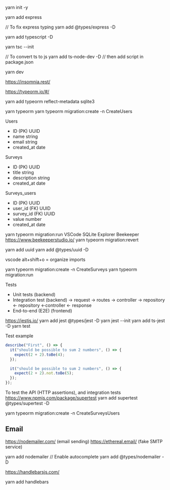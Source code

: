 yarn init -y

yarn add express

// To fix express typing
yarn add @types/express -D

yarn add typescript -D

yarn tsc --init

// To convert ts to js
yarn add ts-node-dev -D
// then add script in package.json

yarn dev

https://insomnia.rest/

https://typeorm.io/#/

yarn add typeorm reflect-metadata sqlite3

yarn typeorm
yarn typeorm migration:create -n CreateUsers

Users

- ID (PK) UUID
- name string
- email string
- created_at date

Surveys

- ID (PK) UUID
- title string
- description string
- created_at date

Surveys_users

- ID (PK) UUID
- user_id (FK) UUID
- survey_id (FK) UUID
- value number
- created_at date

yarn typeorm migration:run
VSCode SQLite Explorer
Beekeeper https://www.beekeeperstudio.io/
yarn typeorm migration:revert

yarn add uuid
yarn add @types/uuid -D

vscode alt+shift+o = organize imports

yarn typeorm migration:create -n CreateSurveys
yarn typeorm migration:run

Tests

- Unit tests (backend)
- Integration test (backend)
  -> request -> routes -> controller -> repository
  <- repository <-controller <- response
- End-to-end (E2E) (frontend)

https://jestjs.io/
yarn add jest @types/jest -D
yarn jest --init
yarn add ts-jest -D
yarn test

Test example

```js
describe("First", () => {
  it("should be possible to sum 2 numbers", () => {
    expect(2 + 2).toBe(4);
  });

  it("should be possible to sum 2 numbers", () => {
    expect(2 + 2).not.toBe(5);
  });
});
```

To test the API (HTTP assertions), and integration tests
https://www.npmjs.com/package/supertest
yarn add supertest @types/supertest -D

yarn typeorm migration:create -n CreateSurveysUsers

## Email

https://nodemailer.com/ (email sending)
https://ethereal.email/ (fake SMTP service)

yarn add nodemailer
// Enable autocomplete
yarn add @types/nodemailer -D

https://handlebarsjs.com/

yarn add handlebars
